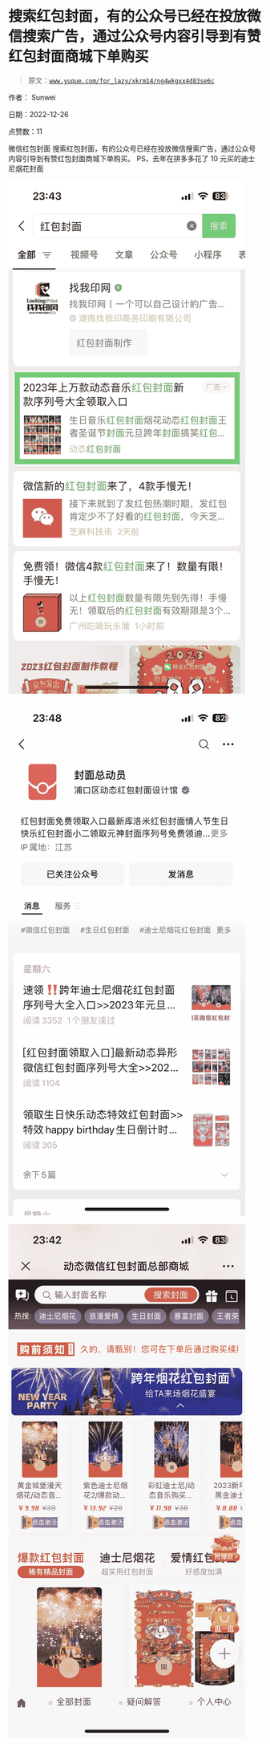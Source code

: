 # 搜索红包封面，有的公众号已经在投放微信搜索广告，通过公众号内容引导到有赞红包封面商城下单购买

> 原文：[`www.yuque.com/for_lazy/xkrm14/ng4wkgxx4d83se6c`](https://www.yuque.com/for_lazy/xkrm14/ng4wkgxx4d83se6c)

作者： Sunwei

日期：2022-12-26

点赞数：11

微信红包封面 搜索红包封面，有的公众号已经在投放微信搜索广告，通过公众号内容引导到有赞红包封面商城下单购买。 PS，去年在拼多多花了 10 元买的迪士尼烟花封面

![](img/a1170dada348e178253c52604d870dd4.png)

![](img/d22bb48847917063f1e9fb586ea66570.png)

![](img/3b639858c1a539b157abbb38fd380ca1.png)


